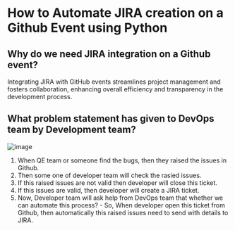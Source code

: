# How to Automate JIRA creation on a Github Event using Python

## Why do we need JIRA integration on a Github event?

Integrating JIRA with GitHub events streamlines project management and fosters collaboration, enhancing overall efficiency and transparency in the development process.

## What problem statement has given to DevOps team by Development team?

![image](https://github.com/kohlidevops/Jira-Integration-on-a-Github-Event/assets/100069489/1f26e304-d427-4c5d-a369-0e94635aa28d)

1. When QE team or someone find the bugs, then they raised the issues in Github.
2. Then some one of developer team will check the rasied issues.
3. If this raised issues are not valid then developer will close this ticket.
4. If this issues are valid, then developer will create a JIRA ticket.
5. Now, Developer team will ask help from DevOps team that whether we can automate this process? - So, When developer open this ticket from Github, then automatically this raised issues need to send with details to JIRA.


